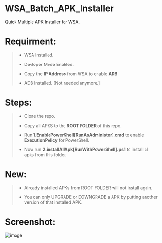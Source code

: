 # WSA_Batch_APK_Installer
Quick Multiple APK Installer for WSA.

# Requirment:
> * WSA Installed.
> 
> * Devloper Mode Enabled.
> 
> * Copy the **IP Address** from WSA to enable **ADB**
> 
> * ADB Installed. [Not needed anymore.]

# Steps:

> * Clone the repo.
> 
> * Copy all APKS to the **ROOT FOLDER** of this repo. 
> 
> * Run **1.EnablePowerShell[RunAsAdministor].cmd** to enable **ExecutionPolicy** for PowerShell. 
> 
> * Now run **2.installAllApk[RunWithPowerShell].ps1** to install al apks from this folder.

# New:

> * Already installed APKs from ROOT FOLDER will not install again.
> 
> * You can only UPGRADE or DOWNGRADE a APK by putting another version of that installed APK.

# Screenshot:

![image](https://user-images.githubusercontent.com/48239104/139120038-7f50f24c-eb18-48e7-880a-312e86ee7276.png)
